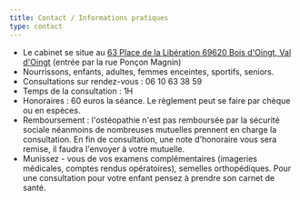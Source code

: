 ```yaml
---
title: Contact / Informations pratiques
type: contact
---
```


- Le cabinet se situe au [63 Place de la Libération 69620 Bois d'Oingt, Val d'Oingt](https://goo.gl/maps/EtwajqkjhgYBTib17) (entrée par la rue Ponçon Magnin)
- Nourrissons, enfants, adultes, femmes enceintes, sportifs, seniors.
- Consultations sur rendez-vous : 06 10 63 38 59
- Temps de la consultation : 1H
- Honoraires : 60 euros la séance. Le règlement peut se faire par chèque ou en espèces.
- Remboursement : l&#39;ostéopathie n&#39;est pas remboursée par la sécurité sociale néanmoins de nombreuses mutuelles prennent en charge la consultation. En fin de consultation, une note d&#39;honoraire vous sera remise, il faudra l&#39;envoyer à votre mutuelle.
- Munissez - vous de vos examens complémentaires (imageries médicales, comptes rendus opératoires), semelles orthopédiques. Pour une consultation pour votre enfant pensez à prendre son carnet de santé.
